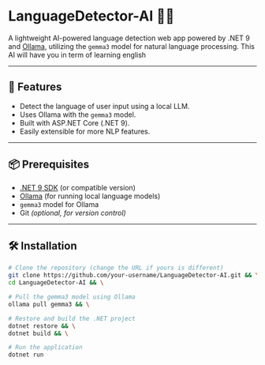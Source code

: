 # LanguageDetector-AI 🧠🌐

A lightweight AI-powered language detection web app powered by .NET 9 and [Ollama](https://ollama.com), utilizing the `gemma3` model for natural language processing.
This AI will have you in term of learning english

---

## 🚀 Features
- Detect the language of user input using a local LLM.
- Uses Ollama with the `gemma3` model.
- Built with ASP.NET Core (.NET 9).
- Easily extensible for more NLP features.

---

## 📦 Prerequisites

- [.NET 9 SDK](https://dotnet.microsoft.com/en-us/download/dotnet/9.0) (or compatible version)
- [Ollama](https://ollama.com) (for running local language models)
- `gemma3` model for Ollama
- Git *(optional, for version control)*

---

## 🛠 Installation

```bash
# Clone the repository (change the URL if yours is different)
git clone https://github.com/your-username/LanguageDetector-AI.git && \
cd LanguageDetector-AI && \

# Pull the gemma3 model using Ollama
ollama pull gemma3 && \

# Restore and build the .NET project
dotnet restore && \
dotnet build && \

# Run the application
dotnet run

